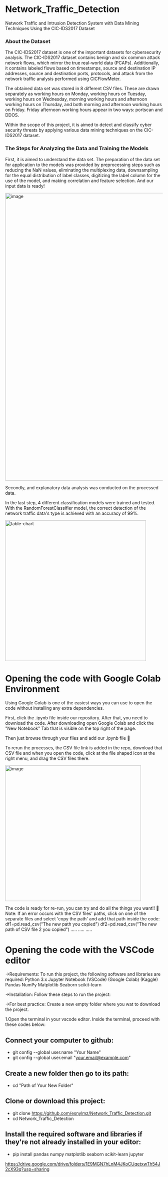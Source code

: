 # Network_Traffic_Detection
Network Traffic and Intrusion Detection System with Data Mining Techniques Using the CIC-IDS2017 Dataset

### About the Dataset
The CIC-IDS2017 dataset is one of the important datasets for cybersecurity analysis. The CIC-IDS2017 dataset contains benign and six common attack network flows, which mirror the true real-world data (PCAPs). Additionally, it contains labeled flows based on timestamps, source and destination IP addresses, source and destination ports, protocols, and attack from the network traffic analysis performed using CICFlowMeter.

The obtained data set was stored in 8 different CSV files. These are drawn separately as working hours on Monday, working hours on Tuesday, working hours on Wednesday, morning working hours and afternoon working hours on Thursday, and both morning and afternoon working hours on Friday. Friday afternoon working hours appear in two ways: portscan and DDOS. 

Within the scope of this project, it is aimed to detect and classify cyber security threats by applying various data mining techniques on the CIC-IDS2017 dataset. 

### The Steps for Analyzing the Data and Training the Models
First, it is aimed to understand the data set. The preparation of the data set for application to the models was provided by preprocessing steps such as reducing the NaN values, eliminating the multiplexing data, downsampling for the equal distribution of label classes, digitizing the label column for the use of the model, and making correlation and feature selection. And our input data is ready!

<img width="920" alt="image" src="https://github.com/esnylmz/Network_Traffic_Detection/assets/102979440/32f4155d-d4d7-482b-9841-501bf44ce473">




Secondly, and explanatory data analysis was conducted on the processed data.


In the last step, 4 different classification models were trained and tested. With the RandomForestClassifier model, the correct detection of the network traffic data's type is achieved with an accuracy of 99%.


<img src="https://github.com/esnylmz/Network_Traffic_Detection/assets/102979440/598bd1c1-7f86-4e18-bbf0-dd2b1222e340" alt="table-chart" width="450"/>






# Opening the code with Google Colab Environment
Using Google Colab is one of the easiest ways you can use to open the code without installing any extra dependencies.

First, click the .ipynb file inside our repository. After that, you need to download the code. 
After downloading open Google Colab and click the "New Notebook" Tab that is visible on the top right of the page.

Then just browse through your files and add our .ipynb file 🙂

To rerun the processes, the CSV file link is added in the repo, download that CSV file and when you open the code, click at the file shaped icon at the right menu, and drag the CSV files there.



<img width="434" alt="image" src="https://github.com/esnylmz/Network_Traffic_Detection/assets/102979440/c0696046-aaae-436b-b306-2ac634b539d3">



The code is ready for re-run, you can try and do all the things you want!! 🙂
Note: If an error occurs with the CSV files' paths, click on one of the separate files and select 'copy the path' and add that path inside the code:
df1=pd.read_csv("The new path you copied")
df2=pd.read_csv("The new path of CSV file 2 you copied")
                      .....
                      .....
                      .....



# Opening the code with the VSCode editor

->Requirements:
To run this project, the following software and libraries are required:
Python 3.x
Jupyter Notebook (VSCode) (Google Colab) (Kaggle)
Pandas
NumPy
Matplotlib
Seaborn
scikit-learn


->Installation:
Follow these steps to run the project:

->For best practice:
Create a new empty folder where you wat to download the project.

1.Open the terminal in your vscode editor. Inside the terminal, proceed with these codes below:

## Connect your computer to github:
 - git config --global user.name "Your Name"
 - git config --global user.email "your.email@example.com"

## Create a new folder then go to its path:
 - cd "Path of Your New Folder"

## Clone or download this project:
 
 - git clone https://github.com/esnylmz/Network_Traffic_Detection.git
 - cd Network_Traffic_Detection

## Install the required software and libraries if they're not already installed in your editor:
 
 - pip install pandas numpy matplotlib seaborn scikit-learn jupyter


https://drive.google.com/drive/folders/1E9MGN7hLnM4JKoCUqetxwTh54J2cX93q?usp=sharing
